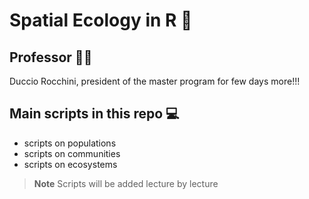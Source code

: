 # Spatial Ecology in R 👾

## Professor 👨‍🔬
Duccio Rocchini, president of the master program for few days more!!!

## Main scripts in this repo 💻
+ scripts on populations
+ scripts on communities
+ scripts on ecosystems

> **Note**
> Scripts will be added lecture by lecture
